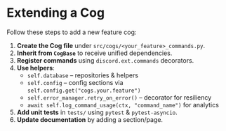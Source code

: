 # Extending a Cog

Follow these steps to add a new feature cog:

1. **Create the Cog file** under `src/cogs/<your_feature>_commands.py`.
2. **Inherit from `CogBase`** to receive unified dependencies.
3. **Register commands** using `discord.ext.commands` decorators.
4. **Use helpers**:
   * `self.database` – repositories & helpers
   * `self.config` – config sections via `self.config.get("cogs.your.feature")`
   * `self.error_manager.retry_on_error()` – decorator for resiliency
   * `await self.log_command_usage(ctx, "command_name")` for analytics
5. **Add unit tests** in `tests/` using `pytest` & `pytest-asyncio`.
6. **Update documentation** by adding a section/page. 